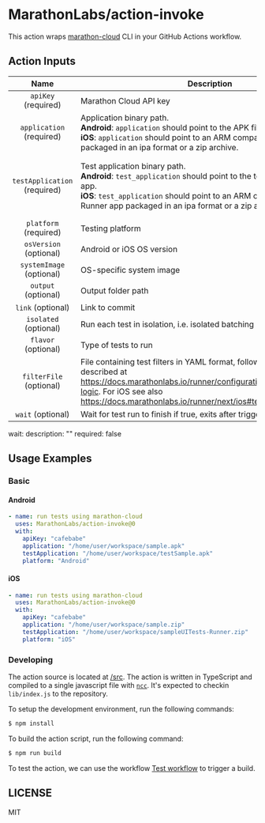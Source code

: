 # MarathonLabs/action-invoke

This action wraps [marathon-cloud][] CLI in your GitHub Actions workflow.

## Action Inputs

|             Name             | Description                                                                                                                                                                                                                                          | Default | Example                                                                                                                                                                                          |
| :--------------------------: | ---------------------------------------------------------------------------------------------------------------------------------------------------------------------------------------------------------------------------------------------------- | ------- | ------------------------------------------------------------------------------------------------------------------------------------------------------------------------------------------------ |
|     `apiKey` (required)      | Marathon Cloud API key                                                                                                                                                                                                                               | ``      | `cafebabe`                                                                                                                                                                                       |
|   `application` (required)   | Application binary path. <br>**Android**: `application` should point to the APK file. <br>**iOS**: `application` should point to an ARM compatible Simulator build packaged in an ipa format or a zip archive.                                       |         | **Android**: `app/build/outputs/apk/debug/app-debug.apk` <br>**iOS**: `/home/user/workspace/sample.zip` or `/home/user/workspace/sample.ipa`                                                     |
| `testApplication` (required) | Test application binary path. <br>**Android**: `test_application` should point to the test .apk file for your app. <br>**iOS**: `test_application` should point to an ARM compatible iOS Test Runner app packaged in an ipa format or a zip archive. |         | **Android**: `app/build/outputs/apk/androidTest/debug/app-debug-androidTest.apk` <br>**iOS**: `/home/user/workspace/sampleUITests-Runner.zip` or `/home/user/workspace/sampleUITests-Runner.ipa` |
|    `platform` (required)     | Testing platform                                                                                                                                                                                                                                     | ``      | `Android` or `iOS`                                                                                                                                                                               |
|    `osVersion` (optional)    | Android or iOS OS version                                                                                                                                                                                                                            | ``      | `11`, `15.5`, etc.                                                                                                                                                                               |
|   `systemImage` (optional)   | OS-specific system image                                                                                                                                                                                                                             | ``      | `default`, `google_apis`, etc.                                                                                                                                                                   |
|     `output` (optional)      | Output folder path                                                                                                                                                                                                                                   | ``      | ``                                                                                                                                                                                               |
|      `link` (optional)       | Link to commit                                                                                                                                                                                                                                       | ``      | ``                                                                                                                                                                                               |
|    `isolated` (optional)     | Run each test in isolation, i.e. isolated batching                                                                                                                                                                                                   | ``      | ``                                                                                                                                                                                               |
|     `flavor` (optional)      | Type of tests to run                                                                                                                                                                                                                                 | ``      | `native`, `js-test-appium`, `python-robotframework-appium`                                                                                                                                       |
|   `filterFile` (optional)    | File containing test filters in YAML format, following the schema described at https://docs.marathonlabs.io/runner/configuration/filtering/#filtering-logic. For iOS see also https://docs.marathonlabs.io/runner/next/ios#test-plans.               | ``      | ``                                                                                                                                                                                               |
|   `wait` (optional)          | Wait for test run to finish if true, exits after triggering a run if false.                                                                                                                                                                          | ``      | `false`                                                                                                                                                                                          |
  wait:
    description: ""
    required: false

## Usage Examples

### Basic

#### Android

```yaml
- name: run tests using marathon-cloud
  uses: MarathonLabs/action-invoke@0
  with:
    apiKey: "cafebabe"
    application: "/home/user/workspace/sample.apk"
    testApplication: "/home/user/workspace/testSample.apk"
    platform: "Android"
```

#### iOS

```yaml
- name: run tests using marathon-cloud
  uses: MarathonLabs/action-invoke@0
  with:
    apiKey: "cafebabe"
    application: "/home/user/workspace/sample.zip"
    testApplication: "/home/user/workspace/sampleUITests-Runner.zip"
    platform: "iOS"
```

### Developing

The action source is located at [/src](/src). The action is written in TypeScript and compiled to a single javascript file with [`ncc`][ncc]. It's expected to checkin `lib/index.js` to the repository.

To setup the development environment, run the following commands:

```bash
$ npm install
```

To build the action script, run the following command:

```bash
$ npm run build
```

To test the action, we can use the workflow [Test workflow](https://github.com/MarathonLabs/setup-marathon-cloud/actions/workflows/test-marathon-cloud.yaml) to trigger a build.

[ncc]: https://github.com/vercel/ncc
[marathon-cloud]: https://github.com/MarathonLabs/marathon-cloud-cli

## LICENSE

MIT
